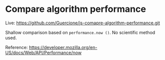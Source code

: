 # Compare algorithm performance

Live: https://github.com/Guercione/js-comapre-algorithm-performance.git



Shallow comparison based on ``performance.now ()``. No scientific method used.

Reference: https://developer.mozilla.org/en-US/docs/Web/API/Performance/now